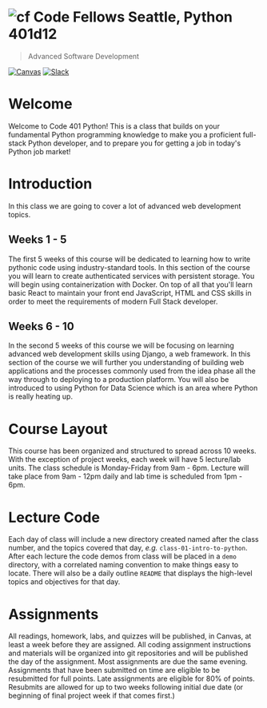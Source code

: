 ![cf](http://i.imgur.com/7v5ASc8.png) Code Fellows Seattle, Python 401d12
=====================================
> Advanced Software Development

[![Canvas](https://img.shields.io/badge/canvas-401d12-blue.svg)](https://canvas.instructure.com/courses/1642025)
[![Slack](https://img.shields.io/badge/slack-401d12-orange.svg)](https://codefellows.slack.com/messages/GL1KGN4JK/)


# Welcome

Welcome to Code 401 Python! This is a class that builds on your fundamental Python programming knowledge to make you a proficient full-stack Python developer, and to prepare you for getting a job in today's Python job market!

# Introduction
In this class we are going to cover a lot of advanced web development topics. 

## Weeks 1 - 5
The first 5 weeks of this course will be dedicated to learning how to write pythonic code using industry-standard tools. In this section of the course you will learn to create authenticated services with persistent storage. You will begin using containerization with Docker. On top of all that you'll learn basic React to maintain your front end JavaScript, HTML and CSS skills in order to meet the requirements of modern Full Stack developer. 

## Weeks 6 - 10
In the second 5 weeks of this course we will be focusing on learning advanced web development skills using Django, a web framework. In this section of the course we will further you understanding of building web applications and the processes commonly used from the idea phase all the way through to deploying to a production platform. You will also be introduced to using Python for Data Science which is an area where Python is really heating up.


# Course Layout
This course has been organized and structured to spread across 10 weeks. With the exception of project weeks, each week will have 5 lecture/lab units. The class schedule is Monday-Friday from 9am - 6pm. Lecture will take place from 9am - 12pm daily and lab time is scheduled from 1pm - 6pm.

# Lecture Code
Each day of class will include a new directory created named after the class number, and the topics covered that day, _e.g._ `class-01-intro-to-python`.  After each lecture the code demos from class will be placed in a `demo` directory, with a correlated naming convention to make things easy to locate.  There will also be a daily outline `README` that displays the high-level topics and objectives for that day.

# Assignments
All readings, homework, labs, and quizzes will be published, in Canvas, at least a week before they are assigned. All coding assignment instructions and materials will be organized into git repositories and will be published the day of the assignment.  Most assignments are due the same evening. Assignments that have been submitted on time are eligible to be resubmitted for full points. Late assignments are eligible for 80% of points. Resubmits are allowed for up to two weeks following initial due date (or beginning of final project week if that comes first.)